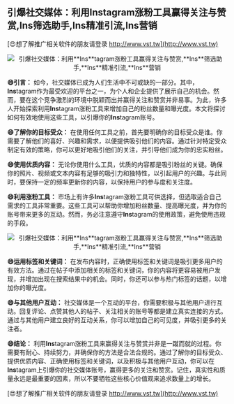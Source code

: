 ## **引爆社交媒体：利用**Ins**tagram涨粉工具赢得关注与赞赏,**Ins**筛选助手,**Ins**精准引流,**Ins**营销**

[😍想了解推广相关软件的朋友请登录 http://www.vst.tw](http://www.vst.tw)

 <center><img src="https://vst.tw/MP4/tuiguang/png/1.png" alt="引爆社交媒体：利用**Ins**tagram涨粉工具赢得关注与赞赏,**Ins**筛选助手,**Ins**精准引流,**Ins**营销"></center>

**😄引言：**
如今，社交媒体已成为人们生活中不可或缺的一部分。其中，**Ins**tagram作为最受欢迎的平台之一，为个人和企业提供了展示自己的机会。然而，要在这个竞争激烈的环境中脱颖而出并赢得关注和赞赏并非易事。为此，许多人开始探索利用**Ins**tagram涨粉工具来增加自己的粉丝数量和曝光度。本文将探讨如何有效地使用这些工具，以引爆你的**Ins**tagram账号。

**😄了解你的目标受众：**
在使用任何工具之前，首先要明确你的目标受众是谁。你需要了解他们的喜好、兴趣和需求，以便提供吸引他们的内容。通过针对特定受众制定有效的策略，你可以更好地吸引他们的关注，并引导他们成为你的忠实粉丝。

**😄使用优质内容：**
无论你使用什么工具，优质的内容都是吸引粉丝的关键。确保你的照片、视频或文本内容有足够的吸引力和独特性，以引起用户的兴趣。与此同时，要保持一定的频率更新你的内容，以保持用户的参与度和关注度。

**😄利用涨粉工具：**
市场上有许多**Ins**tagram涨粉工具可供选择，但选取适合自己需求的工具非常重要。这些工具可以帮助你增加粉丝数量、提高曝光度，并为你的账号带来更多的互动。然而，务必注意遵守**Ins**tagram的使用政策，避免使用违规的手段。

 <center><img src="https://vst.tw/MP4/tuiguang/png/7.png" alt="引爆社交媒体：利用**Ins**tagram涨粉工具赢得关注与赞赏,**Ins**筛选助手,**Ins**精准引流,**Ins**营销"></center>

**😄运用标签和关键词：**
在发布内容时，正确使用标签和关键词是吸引更多用户的有效方法。通过在帖子中添加相关的标签和关键词，你的内容将更容易被用户发现，并增加出现在搜索结果中的机会。同时，你还可以参与热门标签的话题，以增加你的曝光度。

**😄与其他用户互动：**
社交媒体是一个互动的平台，你需要积极与其他用户进行互动。回复评论、点赞其他人的帖子、关注相关的账号等都是建立真实连接的方式。通过与其他用户建立良好的互动关系，你可以增加自己的可见度，并吸引更多的关注者。

**😄结论：**
利用**Ins**tagram涨粉工具来赢得关注与赞赏并非是一蹴而就的过程。你需要有耐心、持续努力，并确保你的方法是合法合规的。通过了解你的目标受众、提供优质内容、正确使用标签和关键词，以及积极与其他用户互动，你可以在**Ins**tagram上引爆你的社交媒体账号，赢得更多的关注和赞赏。记住，真实性和质量永远是最重要的因素，所以不要牺牲这些核心价值观来追求数量上的增长。

[😍想了解推广相关软件的朋友请登录 http://www.vst.tw](http://www.vst.tw)



